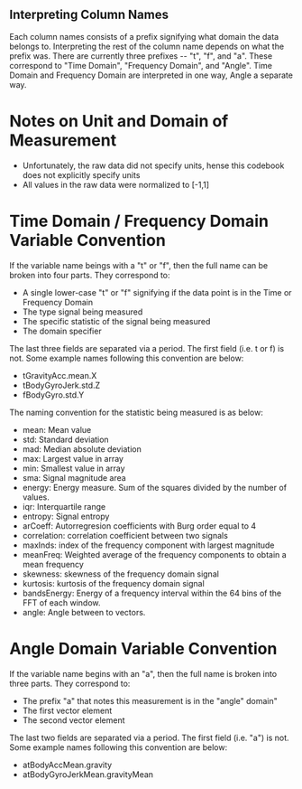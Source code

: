 Interpreting Column Names
-------------------------
Each column names consists of a prefix signifying what domain the data belongs to.  Interpreting the rest of the column name depends on what the prefix was.  There are currently three prefixes -- "t", "f", and "a".  These correspond to "Time Domain", "Frequency Domain", and "Angle".  Time Domain and Frequency Domain are interpreted in one way, Angle a separate way.

# Notes on Unit and Domain of Measurement
- Unfortunately, the raw data did not specify units, hense this codebook does not explicitly specify units
- All values in the raw data were normalized to [-1,1]

# Time Domain / Frequency Domain Variable Convention

If the variable name beings with a "t" or "f", then the full name can be broken into four parts.  They correspond to:

- A single lower-case "t" or "f" signifying if the data point is in the Time or Frequency Domain
- The type signal being measured
- The specific statistic of the signal being measured
- The domain specifier

The last three fields are separated via a period.  The first field (i.e. t or f) is not.  Some example names following this convention are below:

- tGravityAcc.mean.X
- tBodyGyroJerk.std.Z
- fBodyGyro.std.Y

The naming convention for the statistic being measured is as below:

- mean: Mean value
- std: Standard deviation
- mad: Median absolute deviation 
- max: Largest value in array
- min: Smallest value in array
- sma: Signal magnitude area
- energy: Energy measure. Sum of the squares divided by the number of values. 
- iqr: Interquartile range 
- entropy: Signal entropy
- arCoeff: Autorregresion coefficients with Burg order equal to 4
- correlation: correlation coefficient between two signals
- maxInds: index of the frequency component with largest magnitude
- meanFreq: Weighted average of the frequency components to obtain a mean frequency
- skewness: skewness of the frequency domain signal 
- kurtosis: kurtosis of the frequency domain signal 
- bandsEnergy: Energy of a frequency interval within the 64 bins of the FFT of each window.
- angle: Angle between to vectors.

# Angle Domain Variable Convention

If the variable name begins with an "a", then the full name is broken into three parts.  They correspond to:

- The prefix "a" that notes this measurement is in the "angle" domain"
- The first vector element
- The second vector element

The last two fields are separated via a period.  The first field (i.e. "a") is not.  Some example names following this convention are below:

- atBodyAccMean.gravity
- atBodyGyroJerkMean.gravityMean
